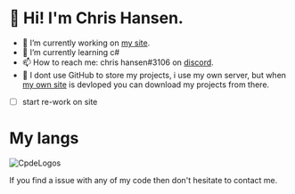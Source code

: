 # 👋 Hi! I'm Chris Hansen.



- 🔭 I’m currently working on [my site](https://chrishansen.tk).
- 🌱 I’m currently learning c#
- 📫 How to reach me: chris hansen#3106 on [discord](https://discord.com/channels/@me).
- 💾 I dont use GitHub to store my projects, i use my own server, but when [my own site](https://chrishansen.tk) is devloped you can download my projects from there.

- [ ] start re-work on site

# My langs
![CpdeLogos](https://user-images.githubusercontent.com/75200147/111684061-240a8e00-881e-11eb-9c54-ca97eaf605f2.png)

If you find a issue with any of my code then don't hesitate to contact me.
